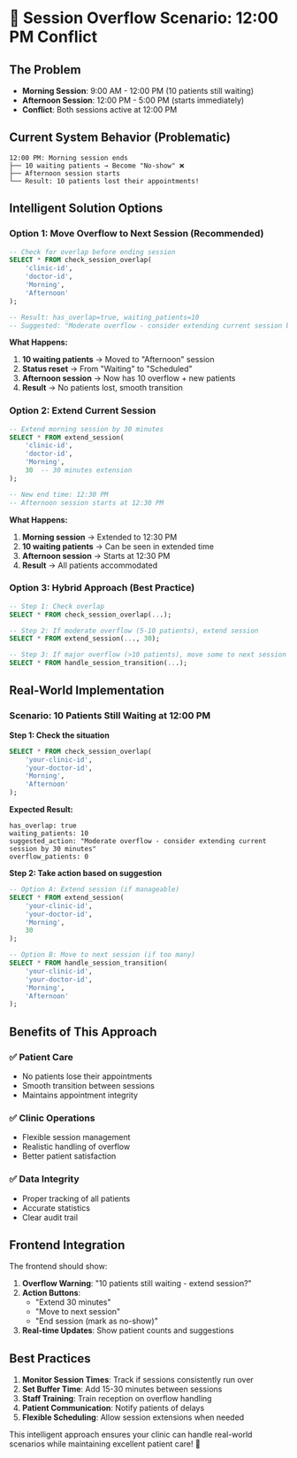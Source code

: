 # 🚨 **Session Overflow Scenario: 12:00 PM Conflict**

## **The Problem**
- **Morning Session**: 9:00 AM - 12:00 PM (10 patients still waiting)
- **Afternoon Session**: 12:00 PM - 5:00 PM (starts immediately)
- **Conflict**: Both sessions active at 12:00 PM

## **Current System Behavior (Problematic)**
```
12:00 PM: Morning session ends
├── 10 waiting patients → Become "No-show" ❌
├── Afternoon session starts
└── Result: 10 patients lost their appointments!
```

## **Intelligent Solution Options**

### **Option 1: Move Overflow to Next Session (Recommended)**
```sql
-- Check for overlap before ending session
SELECT * FROM check_session_overlap(
    'clinic-id', 
    'doctor-id', 
    'Morning', 
    'Afternoon'
);

-- Result: has_overlap=true, waiting_patients=10
-- Suggested: "Moderate overflow - consider extending current session by 30 minutes"
```

**What Happens:**
1. **10 waiting patients** → Moved to "Afternoon" session
2. **Status reset** → From "Waiting" to "Scheduled" 
3. **Afternoon session** → Now has 10 overflow + new patients
4. **Result** → No patients lost, smooth transition

### **Option 2: Extend Current Session**
```sql
-- Extend morning session by 30 minutes
SELECT * FROM extend_session(
    'clinic-id',
    'doctor-id', 
    'Morning',
    30  -- 30 minutes extension
);

-- New end time: 12:30 PM
-- Afternoon session starts at 12:30 PM
```

**What Happens:**
1. **Morning session** → Extended to 12:30 PM
2. **10 waiting patients** → Can be seen in extended time
3. **Afternoon session** → Starts at 12:30 PM
4. **Result** → All patients accommodated

### **Option 3: Hybrid Approach (Best Practice)**
```sql
-- Step 1: Check overlap
SELECT * FROM check_session_overlap(...);

-- Step 2: If moderate overflow (5-10 patients), extend session
SELECT * FROM extend_session(..., 30);

-- Step 3: If major overflow (>10 patients), move some to next session
SELECT * FROM handle_session_transition(...);
```

## **Real-World Implementation**

### **Scenario: 10 Patients Still Waiting at 12:00 PM**

**Step 1: Check the situation**
```sql
SELECT * FROM check_session_overlap(
    'your-clinic-id',
    'your-doctor-id', 
    'Morning',
    'Afternoon'
);
```

**Expected Result:**
```
has_overlap: true
waiting_patients: 10
suggested_action: "Moderate overflow - consider extending current session by 30 minutes"
overflow_patients: 0
```

**Step 2: Take action based on suggestion**
```sql
-- Option A: Extend session (if manageable)
SELECT * FROM extend_session(
    'your-clinic-id',
    'your-doctor-id',
    'Morning',
    30
);

-- Option B: Move to next session (if too many)
SELECT * FROM handle_session_transition(
    'your-clinic-id',
    'your-doctor-id',
    'Morning',
    'Afternoon'
);
```

## **Benefits of This Approach**

### **✅ Patient Care**
- No patients lose their appointments
- Smooth transition between sessions
- Maintains appointment integrity

### **✅ Clinic Operations**
- Flexible session management
- Realistic handling of overflow
- Better patient satisfaction

### **✅ Data Integrity**
- Proper tracking of all patients
- Accurate statistics
- Clear audit trail

## **Frontend Integration**

The frontend should show:
1. **Overflow Warning**: "10 patients still waiting - extend session?"
2. **Action Buttons**: 
   - "Extend 30 minutes"
   - "Move to next session"
   - "End session (mark as no-show)"
3. **Real-time Updates**: Show patient counts and suggestions

## **Best Practices**

1. **Monitor Session Times**: Track if sessions consistently run over
2. **Set Buffer Time**: Add 15-30 minutes between sessions
3. **Staff Training**: Train reception on overflow handling
4. **Patient Communication**: Notify patients of delays
5. **Flexible Scheduling**: Allow session extensions when needed

This intelligent approach ensures your clinic can handle real-world scenarios while maintaining excellent patient care! 🚀
